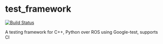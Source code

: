 test_framework
==============
[![Build Status](https://travis-ci.org/kunaltyagi/test_framework.svg?branch=master)](https://travis-ci.org/kunaltyagi/test_framework)

A testing framework for C++, Python over ROS using Google-test, supports CI

